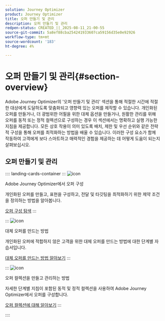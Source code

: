 ```yaml
---
solution: Journey Optimizer
product: Journey Optimizer
title: 오퍼 만들기 및 관리
description: 오퍼 만들기 및 관리
redpen-status: CREATED_||_2025-08-11_21-00-55
source-git-commit: 5a8ef88cba254241933607ca59156d35e0e92926
workflow-type: tm+mt
source-wordcount: '183'
ht-degree: 4%

---
```



# 오퍼 만들기 및 관리{#section-overview}

Adobe Journey Optimizer의 &#39;오퍼 만들기 및 관리&#39; 섹션을 통해 적절한 시간에 적절한 대상에게 도달하도록 맞춤화되고 영향력 있는 오퍼를 제작할 수 있습니다. 개인화된 오퍼를 만들거나, 더 광범위한 어필을 위한 대체 옵션을 만들거나, 원활한 관리를 위해 오퍼를 동적 또는 정적 컬렉션으로 구성하는 경우 이 섹션에서는 명확하고 실행 가능한 지침을 제공합니다. 모든 상호 작용이 의미 있도록 배치, 제한 및 우선 순위와 같은 전략적 구성을 통해 오퍼를 최적화하는 방법을 배울 수 있습니다. 이러한 구성 요소가 함께 작동하여 고객에게 보다 스마트하고 매력적인 경험을 제공하는 데 어떻게 도움이 되는지 살펴보십시오.

## 오퍼 만들기 및 관리

:::: landing-cards-container
:::
![icon](https://cdn.experienceleague.adobe.com/icons/gear.svg?lang=ko)

Adobe Journey Optimizer에서 오퍼 구성

개인화된 오퍼를 만들고, 표현을 구성하고, 전달 및 타깃팅을 최적화하기 위한 제약 조건을 정의하는 방법을 알아봅니다.

[오퍼 구성 탐색](configure-offers-landing-page.md)
:::

:::
![icon](https://cdn.experienceleague.adobe.com/icons/circle-play.svg?lang=ko)

대체 오퍼를 만드는 방법

개인화된 오퍼에 적합하지 않은 고객을 위한 대체 오퍼를 만드는 방법에 대한 단계별 자습서입니다.

[대체 오퍼를 만드는 방법 알아보기](../using/offers/offer-library/creating-fallback-offers.md)
:::

:::
![icon](https://cdn.experienceleague.adobe.com/icons/list-check.svg?lang=ko)

오퍼 컬렉션을 만들고 관리하는 방법

자세한 단계별 지침이 포함된 동적 및 정적 컬렉션을 사용하여 Adobe Journey Optimizer에서 오퍼를 구성합니다.

[오퍼 컬렉션에 대해 알아보기](../using/offers/offer-library/creating-collections.md)
:::

::::
